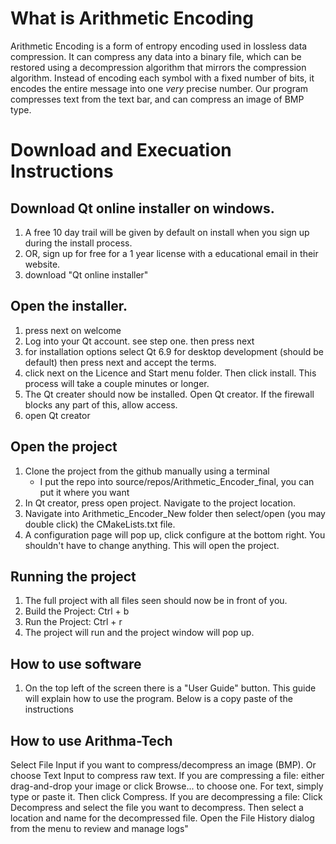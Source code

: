 # What is Arithmetic Encoding 
Arithmetic Encoding is a form of entropy encoding used in lossless data compression. It can compress any data into a binary file, which can be restored using a decompression algorithm that mirrors the compression algorithm. Instead of encoding each symbol with a fixed number of bits, it encodes the entire message into one *very* precise number. Our program compresses text from the text bar, and can compress an image of BMP type. 

# Download and Execuation Instructions

## Download Qt online installer on windows. 
1.  A free 10 day trail will be given by default on install when you sign up during the install process. 
2.  OR, sign up for free for a 1 year license with a educational email in their website.
3. download "Qt online installer" 

## Open the installer. 
1. press next on welcome
2. Log into your Qt account. see step one. then press next
3. for installation options select Qt 6.9 for desktop development (should be default) then press next and accept the terms. 
4. click next on the Licence and Start menu folder. Then click install. This process will take a couple minutes or longer. 
5. The Qt creater should now be installed. Open Qt creator. If the firewall blocks any part of this, allow access. 
6. open Qt creator

## Open the project
1. Clone the project from the github manually using a terminal 
    -  I put the repo into source/repos/Arithmetic_Encoder_final, you can put it where you want
2. In Qt creator, press open project. Navigate to the project location. 
3. Navigate into Arithmetic_Encoder_New folder then select/open (you may double click) the CMakeLists.txt file.
4. A configuration page will pop up, click configure at the bottom right. You shouldn't have to change anything. This will open the project. 

## Running the project
1. The full project with all files seen should now be in front of you.
2. Build the Project: Ctrl + b 
3. Run the Project:   Ctrl + r
4. The project will run and the project window will pop up. 

## How to use software
1. On the top left of the screen there is a "User Guide" button. This guide will explain how to use the program. Below is a copy paste of the instructions

## How to use Arithma-Tech
Select File Input if you want to compress/decompress an image (BMP). Or choose Text Input to compress raw text. 
If you are compressing a file: either drag-and-drop your image or click Browse... to choose one. For text, simply type or paste it. Then click Compress. 
If you are decompressing a file: Click Decompress and select the file you want to decompress. Then select a location and name for the decompressed file. 
Open the File History dialog from the menu to review and manage logs"